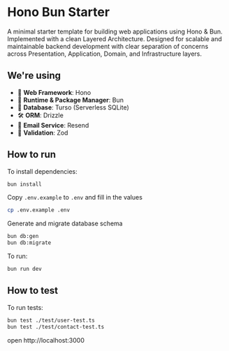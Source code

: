 # Hono Bun Starter
A minimal starter template for building web applications using Hono & Bun. Implemented with a clean Layered Architecture. Designed for scalable and maintainable backend development with clear separation of concerns across Presentation, Application, Domain, and Infrastructure layers.

## We're using
- 🚀 **Web Framework**: Hono
- 🧊 **Runtime & Package Manager**: Bun
- 💾 **Database**: Turso (Serverless SQLite)
- 🛠️ **ORM**: Drizzle
- 📧 **Email Service**: Resend
- 🔐 **Validation**: Zod

## How to run
To install dependencies:
```sh
bun install
```

Copy `.env.example` to `.env` and fill in the values
```sh
cp .env.example .env
```

Generate and migrate database schema
```sh
bun db:gen
bun db:migrate
```

To run:
```sh
bun run dev
```

## How to test
To run tests:
```sh
bun test ./test/user-test.ts
bun test ./test/contact-test.ts 
```

open http://localhost:3000
